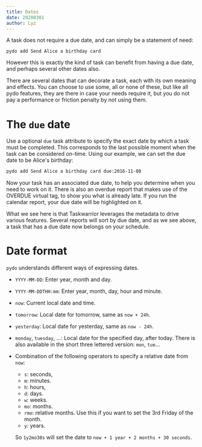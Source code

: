 ```yaml
---
title: Dates
date: 20200301
author: Lyz
---
```


A task does not require a due date, and can simply be a statement of need:

```pydo
pydo add Send Alice a birthday card
```

However this is exactly the kind of task can benefit from having a due date, and
perhaps several other dates also.

There are several dates that can decorate a task, each with its own meaning and
effects. You can choose to use some, all or none of these, but like all
pydo features, they are there in case your needs require it, but you do
not pay a performance or friction penalty by not using them.

# The `due` date

Use a optional `due` task attribute to specify the exact date by which a task
must be completed. This corresponds to the last possible moment when the task
can be considered on-time.  Using our example, we can set the due date to be
Alice's birthday:

```bash
pydo add Send Alice a birthday card due:2016-11-08
```

Now your task has an associated due date, to help you determine when you need to
work on it.
There is also an overdue report that makes use of the OVERDUE virtual tag, to show you what is already late. If you run the calendar report, your due date will be highlighted on it.

What we see here is that Taskwarrior leverages the metadata to drive various features. Several reports will sort by due date, and as we see above, a task that has a due date now belongs on your schedule.

# Date format

`pydo` understands different ways of expressing dates.

* `YYYY-MM-DD`: Enter year, month and day.
* `YYYY-MM-DDTHH:mm`: Enter year, month, day, hour and minute.
* `now`: Current local date and time.
* `tomorrow`:	Local date for tomorrow, same as `now + 24h`.
* `yesterday`: Local date for yesterday, same as `now - 24h`.
* `monday`, `tuesday`, ...: Local date for the specified day, after today. There
  is also available in the short three lettered version: `mon`, `tue`...
* Combination of the following operators to specify a relative date from `now`:

    * `s`: seconds,
    * `m`: minutes.
    * `h`: hours,
    * `d`: days.
    * `w`: weeks.
    * `mo`: months.
    * `rmo`: relative months. Use this if you want to set the 3rd Friday of the month.
    * `y`: years.

    So `1y2mo30s` will set the date to `now + 1 year + 2 months + 30 seconds`.
